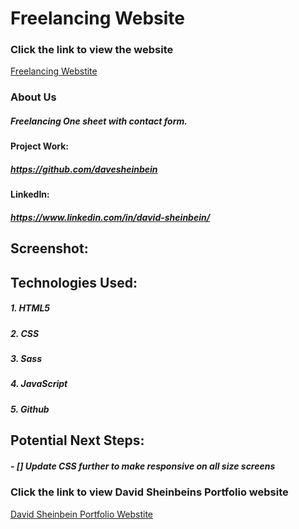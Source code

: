# **Freelancing Website**

### Click the link to view the website

[Freelancing Webstite](https://freelance-b0abd.web.app/)

### About Us

##### Freelancing One sheet with contact form.

#### Project Work:

##### https://github.com/davesheinbein

#### LinkedIn:

##### https://www.linkedin.com/in/david-sheinbein/

## Screenshot:

<!-- ![Home Page Sceenshot](screenshots/homeScreenshot.png)

[Home Page Sceenshot](https://imgur.com/GKAQjCW) -->

## Technologies Used:

##### 1. HTML5

##### 2. CSS

##### 3. Sass

##### 4. JavaScript

##### 5. Github

## Potential Next Steps:

##### - [] Update CSS further to make responsive on all size screens

### Click the link to view David Sheinbeins Portfolio website

[David Sheinbein Portfolio Webstite](http://www.davidsheinbeinportfolio.com/)
